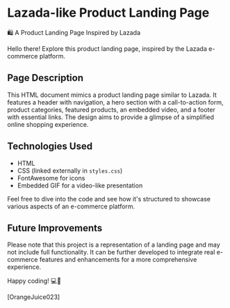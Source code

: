 # Lazada-like Product Landing Page

🛍️ A Product Landing Page Inspired by Lazada

Hello there! Explore this product landing page, inspired by the Lazada e-commerce platform.

## Page Description

This HTML document mimics a product landing page similar to Lazada. It features a header with navigation, a hero section with a call-to-action form, product categories, featured products, an embedded video, and a footer with essential links. The design aims to provide a glimpse of a simplified online shopping experience.

## Technologies Used

- HTML
- CSS (linked externally in `styles.css`)
- FontAwesome for icons
- Embedded GIF for a video-like presentation

Feel free to dive into the code and see how it's structured to showcase various aspects of an e-commerce platform.

## Future Improvements

Please note that this project is a representation of a landing page and may not include full functionality. It can be further developed to integrate real e-commerce features and enhancements for a more comprehensive experience.

Happy coding! 💻🚀

\[OrangeJuice023\]
